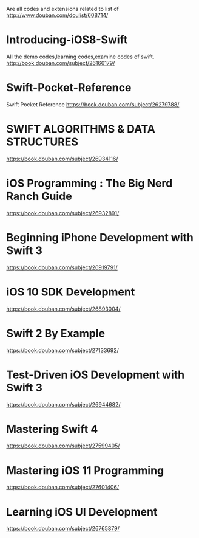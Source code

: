 Are all codes and extensions related to list of 
http://www.douban.com/doulist/608714/

# Introducing-iOS8-Swift
 All the demo codes,learning codes,examine codes of swift. 
 http://book.douban.com/subject/26166179/
 
# Swift-Pocket-Reference
 Swift Pocket Reference https://book.douban.com/subject/26279788/
 
# SWIFT ALGORITHMS & DATA STRUCTURES
https://book.douban.com/subject/26934116/

# iOS Programming : The Big Nerd Ranch Guide
https://book.douban.com/subject/26932891/

# Beginning iPhone Development with Swift 3
https://book.douban.com/subject/26919791/

# iOS 10 SDK Development
https://book.douban.com/subject/26893004/

# Swift 2 By Example
https://book.douban.com/subject/27133692/

# Test-Driven iOS Development with Swift 3
https://book.douban.com/subject/26944682/

# Mastering Swift 4
https://book.douban.com/subject/27599405/

# Mastering iOS 11 Programming
https://book.douban.com/subject/27601406/

# Learning iOS UI Development
https://book.douban.com/subject/26765879/